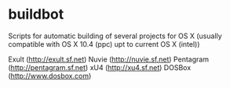 # buildbot
Scripts for automatic building of several projects for OS X (usually compatible with OS X 10.4 (ppc) upt to current OS X (intel))

Exult (http://exult.sf.net)
Nuvie (http://nuvie.sf.net)
Pentagram (http://pentagram.sf.net)
xU4 (http://xu4.sf.net)
DOSBox (http://www.dosbox.com)
